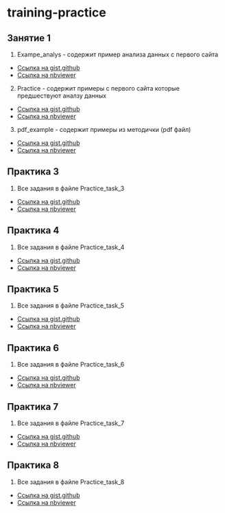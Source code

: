 # training-practice
## Занятие 1
1. Exampe_analys - содержит пример анализа данных с первого сайта
 - [Ссылка на gist.github](https://gist.github.com/manInit/4a70d928e7955631d3f010e675b94754)
 - [Ссылка на nbviewer](https://nbviewer.jupyter.org/gist/manInit/4a70d928e7955631d3f010e675b94754)	
2. Practice - содержит примеры с первого сайта которые предшествуют аналзу данных
 - [Ссылка на gist.github](https://gist.github.com/manInit/eb26e1b84f9524a8e5ef70ec41ffd799)
 - [Ссылка на nbviewer](https://nbviewer.jupyter.org/gist/manInit/eb26e1b84f9524a8e5ef70ec41ffd799)
3. pdf_example - содержит примеры из методички (pdf файл)
 - [Ссылка на gist.github](https://gist.github.com/manInit/b6707b357f1639d960fa8cd58d51c7f6)
 - [Ссылка на nbviewer](https://nbviewer.jupyter.org/gist/manInit/b6707b357f1639d960fa8cd58d51c7f6)

## Практика 3
1. Все задания в файле Practice_task_3
- [Ссылка на gist.github](https://gist.github.com/manInit/ce55dcb4da96d04102507f8ce61daef5)
- [Ссылка на nbviewer](https://nbviewer.jupyter.org/gist/manInit/ce55dcb4da96d04102507f8ce61daef5)

## Практика 4
1. Все задания в файле Practice_task_4
- [Ссылка на gist.github](https://gist.github.com/manInit/c81a28df0e3454b199a7af662962931f)
- [Ссылка на nbviewer](https://nbviewer.jupyter.org/gist/manInit/c81a28df0e3454b199a7af662962931f)	

## Практика 5
1. Все задания в файле Practice_task_5
- [Ссылка на gist.github](https://gist.github.com/manInit/291aa1a2b215b6011ec2e28ebc66e735)
- [Ссылка на nbviewer](https://nbviewer.jupyter.org/gist/manInit/291aa1a2b215b6011ec2e28ebc66e735)

## Практика 6
1. Все задания в файле Practice_task_6
- [Ссылка на gist.github](https://gist.github.com/manInit/bce9b5e71df35e4eeeb81650e2c3c5bf)
- [Ссылка на nbviewer](https://nbviewer.jupyter.org/gist/manInit/bce9b5e71df35e4eeeb81650e2c3c5bf)	

## Практика 7
1. Все задания в файле Practice_task_7
- [Ссылка на gist.github](https://gist.github.com/manInit/6a6aac004eea08b514f8805861513dc3)
- [Ссылка на nbviewer](https://nbviewer.jupyter.org/gist/manInit/6a6aac004eea08b514f8805861513dc3)	

## Практика 8
1. Все задания в файле Practice_task_8
- [Ссылка на gist.github](https://gist.github.com/manInit/0b351b347ed0db92d8ddc6d6930c8b16)
- [Ссылка на nbviewer](https://nbviewer.jupyter.org/gist/manInit/0b351b347ed0db92d8ddc6d6930c8b16)	